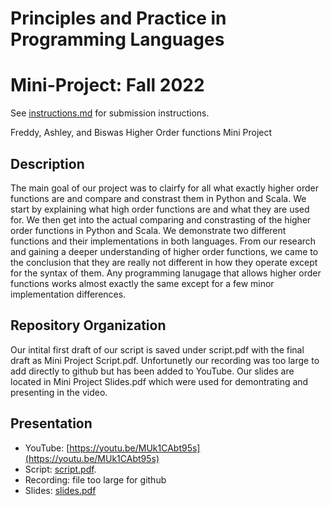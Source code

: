 # Principles and Practice in Programming Languages
# Mini-Project: Fall 2022

See [instructions.md](instructions.md) for submission instructions.

Freddy, Ashley, and Biswas Higher Order functions Mini Project

## Description

The main goal of our project was to clairfy for all what exactly higher order functions are and compare and constrast them in Python and Scala. We start by explaining what high order functions are and what they are used for. We then get into the actual comparing and constrasting of the higher order functions in Python and Scala. We demonstrate two different functions and their implementations in both languages. From our research and gaining a deeper understanding of higher order functions, we came to the conclusion that they are really not different in how they operate except for the syntax of them. Any programming lanugage that allows higher order functions works almost exactly the same except for a few minor implementation differences.

## Repository Organization

Our intital first draft of our script is saved under script.pdf with the final draft as Mini Project Script.pdf. Unfortunetly our recording was too large to add directly to github but has been added to YouTube. Our slides are located in Mini Project Slides.pdf which were used for demontrating and presenting in the video.


## Presentation


- YouTube: [https://youtu.be/MUk1CAbt95s](https://youtu.be/MUk1CAbt95s)
- Script: [script.pdf](https://github.com/csci3155-f22/video-aswe8064_biga6132_frpe4061/blob/main/Mini%20Project%20Script.pdf).
- Recording: file too large for github
- Slides: [slides.pdf](https://github.com/csci3155-f22/video-aswe8064_biga6132_frpe4061/blob/main/Mini%20Project%20Slides.pdf)
